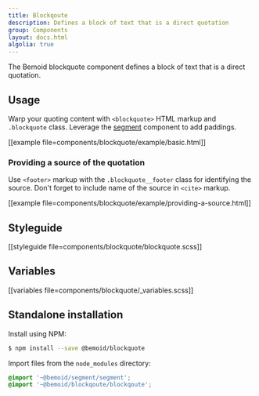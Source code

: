 ```yaml
---
title: Blockqoute
description: Defines a block of text that is a direct quotation
group: Components
layout: docs.html
algolia: true
---
```


The Bemoid blockquote component defines a block of text that is a direct quotation.

## Usage

Warp your quoting content with `<blockquote>` HTML markup and `.blockquote` class. Leverage the [segment]() component to add paddings.

[[example file=components/blockquote/example/basic.html]]

### Providing a source of the quotation

Use `<footer>` markup with the `.blockquote__footer` class for identifying the source. Don't forget to include name of the source in `<cite>` markup.

[[example file=components/blockquote/example/providing-a-source.html]]

## Styleguide

[[styleguide file=components/blockquote/blockquote.scss]]

## Variables

[[variables file=components/blockquote/_variables.scss]]

## Standalone installation

Install using NPM:

```bash
$ npm install --save @bemoid/blockquote
```

Import files from the `node_modules` directory:

```scss
@import '~@bemoid/segment/segment';
@import '~@bemoid/blockqoute/blockqoute';
```